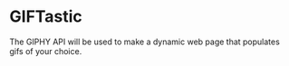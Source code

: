 # GIFTastic
The GIPHY API will be used to make a dynamic web page that populates gifs of your choice. 

